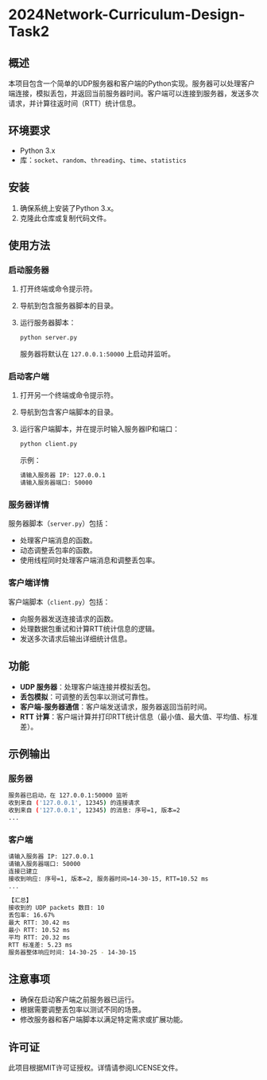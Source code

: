 # 2024Network-Curriculum-Design-Task2

## 概述

本项目包含一个简单的UDP服务器和客户端的Python实现。服务器可以处理客户端连接，模拟丢包，并返回当前服务器时间。客户端可以连接到服务器，发送多次请求，并计算往返时间（RTT）统计信息。

## 环境要求

- Python 3.x
- 库：`socket`、`random`、`threading`、`time`、`statistics`

## 安装

1. 确保系统上安装了Python 3.x。
2. 克隆此仓库或复制代码文件。

## 使用方法

### 启动服务器

1. 打开终端或命令提示符。
2. 导航到包含服务器脚本的目录。
3. 运行服务器脚本：

    ```bash
    python server.py
    ```

    服务器将默认在 `127.0.0.1:50000` 上启动并监听。

### 启动客户端

1. 打开另一个终端或命令提示符。
2. 导航到包含客户端脚本的目录。
3. 运行客户端脚本，并在提示时输入服务器IP和端口：

    ```bash
    python client.py
    ```

    示例：

    ```bash
    请输入服务器 IP: 127.0.0.1
    请输入服务器端口: 50000
    ```

### 服务器详情

服务器脚本（`server.py`）包括：

- 处理客户端消息的函数。
- 动态调整丢包率的函数。
- 使用线程同时处理客户端消息和调整丢包率。

### 客户端详情

客户端脚本（`client.py`）包括：

- 向服务器发送连接请求的函数。
- 处理数据包重试和计算RTT统计信息的逻辑。
- 发送多次请求后输出详细统计信息。

## 功能

- **UDP 服务器**：处理客户端连接并模拟丢包。
- **丢包模拟**：可调整的丢包率以测试可靠性。
- **客户端-服务器通信**：客户端发送请求，服务器返回当前时间。
- **RTT 计算**：客户端计算并打印RTT统计信息（最小值、最大值、平均值、标准差）。

## 示例输出

### 服务器

```bash
服务器已启动，在 127.0.0.1:50000 监听
收到来自 ('127.0.0.1', 12345) 的连接请求
收到来自 ('127.0.0.1', 12345) 的消息: 序号=1, 版本=2
...
```

### 客户端

```bash
请输入服务器 IP: 127.0.0.1
请输入服务器端口: 50000
连接已建立
接收到响应: 序号=1, 版本=2, 服务器时间=14-30-15, RTT=10.52 ms
...

【汇总】
接收到的 UDP packets 数目: 10
丢包率: 16.67%
最大 RTT: 30.42 ms
最小 RTT: 10.52 ms
平均 RTT: 20.32 ms
RTT 标准差: 5.23 ms
服务器整体响应时间: 14-30-25 - 14-30-15
```

## 注意事项

- 确保在启动客户端之前服务器已运行。
- 根据需要调整丢包率以测试不同的场景。
- 修改服务器和客户端脚本以满足特定需求或扩展功能。

## 许可证

此项目根据MIT许可证授权。详情请参阅LICENSE文件。
